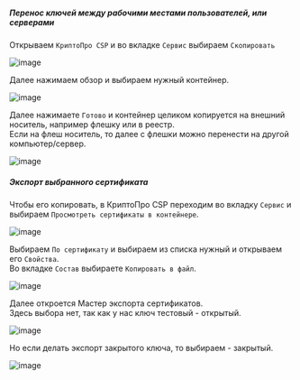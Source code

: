 ##### Перенос ключей между рабочими местами пользователей, или серверами

Открываем ``КриптоПро CSP`` и во вкладке ``Сервис`` выбираем ``Скопировать``

![image](https://github.com/user-attachments/assets/6c52db93-13e1-4b62-8719-3e9d05a5b1c1)

Далее нажимаем обзор и выбираем нужный контейнер.

![image](https://github.com/user-attachments/assets/d3bc4a4e-6c27-490f-9b03-f693999a519f)

Далее нажимаете ``Готово`` и контейнер целиком копируется на внешний носитель, например флешку или в реестр.<br> 
Если на флеш носитель, то далее с флешки можно перенести на другой компьютер/сервер.

![image](https://github.com/user-attachments/assets/eb0c0fee-914e-4f22-938b-fbfc09905136)

##### Экспорт выбранного сертификата

Чтобы его копировать, в КриптоПро CSP переходим во вкладку ``Сервис`` и выбираем ``Просмотреть сертификаты в контейнере``.<br> 

![image](https://github.com/user-attachments/assets/5b3eb324-e425-43f0-baa7-d06160f52418)

Выбираем ``По сертификату`` и выбираем из списка нужный и открываем его ``Свойства``.<br> 
Во вкладке ``Состав`` выбираете ``Копировать в файл``.

![image](https://github.com/user-attachments/assets/1055742a-8db1-4906-9fab-840684b00192)

Далее откроется Мастер экспорта сертификатов.<br>
Здесь выбора нет, так как у нас ключ тестовый - открытый.

![image](https://github.com/user-attachments/assets/299a2109-653e-43f6-b21b-7c895b0429ab)

Но если делать экспорт закрытого ключа, то выбираем - закрытый.


![image](https://github.com/user-attachments/assets/c810ba29-8051-4a3a-98f0-d1dcfe853bf0)

